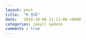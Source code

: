 ```yaml
---
layout: post
title:  "R 분류"
date:   2018-10-06 11:11:00 +0900
categories: jekyll update
comments : true
---
```

<!--
# 분류 :스팸 필터링

현재 작업 디렉토리와 작업 이미지를 세팅합니다.

```
> setwd("~/Documents/study/studyStuff/dataminning/second/");
> save.image(".RData");
```

## 베이즈 스팸 분류기 개발

### 이메일 본문 다루기

#### 라이브러리, 이메일파일 불러오기

```
> library(tm);
> library(ggplot2);
> spam.path<-"../first/ML_for_Hackers-master/03-Classification/data/spam/"
> spam2.path<-"../first/ML_for_Hackers-master/03-Classification/data/spam_2/"
> easyham.path<-"../first/ML_for_Hackers-master/03-Classification/data/easy_ham"
> easyham2.path<-"../first/ML_for_Hackers-master/03-Classification/data/easy_ham_2"
> hardham.path<-"../first/ML_for_Hackers-master/03-Classification/data/hard_ham"
> hardham2.path<-"../first/ML_for_Hackers-master/03-Classification/data/hard_ham_2/"
```
#### spam 텍스트 추출
모든 메일 본문의 첫줄은 "언제나" 줄바꿈으로 시작합니다. 우선 이 규칙을 활용해서 메시지 텍스트를 추출하는 함수를 작성합니다.

```
> get.msg<-function(path){
+    con<-file(path, open="rt", encoding="latin1")
+    print("--------------------------------------------------------------------------------Start Con------------------------------------------------------------------------------")
+    print(head(con))
+    text<-readLines(con)
+    print("--------------------------------------------------------------------------------Start text------------------------------------------------------------------------------")
+    print(head(text))
+    msg<-text[seq(which(text=="")[1]+1,length(text),1)]
+    print("--------------------------------------------------------------------------------Start msg------------------------------------------------------------------------------")
+    print(head(msg))
+    close(con)
+    return(paste(msg,collapse="\n"))
+ }

```
con 객체로 파일을 엽니다.

text 객체에 con 이용해 메일을 한줄씩 읽습니다.

> text : [첫째줄, 둘째줄, 셋째줄...]

which(text=="")[1]+1은 무슨 의미일까요 작은 데이터로 실험해본결과 text에서 처음 공백이 나온 그 다음번쨰 줄의 인덱스 번호를 나타낸다는 것을 알았습니다.

![which](https://github.com/gwnuysw/gwnuysw.github.io/blob/master/_images/R_classification/0.png?raw=true)

즉 seq함수를 이용해서 text벡터에서 처음으로 공백이 나오는 줄의 다음부터 마지막까지 msg에 저장합니다.

spam.path디렉토리의 모든 파일들을 읽어서 메일의 본문을 all.spam에 벡터형식으로 저장합니다. 그러나 파일중에 cmds파일은 쓸모없는 파일이므로 제외합니다. paste함수를 이용해서 msg객체의 벡터를 한줄로 만듭니다.
```
spam.docs<-dir(spam.path)
spam.docs<-spam.docs[which(spam.docs!="cmds")]
all.spam<-sapply(spam.docs, function(p) get.msg(paste(spam.path,p,sep="/")))
```
다음 사진은 실행결과중 일부 입니다.

![get.msg](https://github.com/gwnuysw/gwnuysw.github.io/blob/master/_images/R_classification/1.png?raw=true)

![all.spam](https://github.com/gwnuysw/gwnuysw.github.io/blob/master/_images/R_classification/2.png?raw=true)

### spam 말뭉치 만들어 내기

```
> get.tdm<-function(doc.vec){
+    doc.corpus<-Corpus(VectorSource(doc.vec))
+    control<-list(stopwords=TRUE, removePunctuation=TRUE, removeNumbers=TRUE, minDocFreq=2)
+    doc.dtm<-TermDocumentMatrix(doc.corpus,control)
+    return(doc.dtm)
+ }

>spam.tdm<-get.tdm(all.spam)
```

<a href="https://www.rdocumentation.org/packages/tm/versions/0.7-5/topics/VectorSource">VectorSource</a>함수는 각 벡터 원소를 하나의 문서로 해석합니다.

<a href="https://www.rdocumentation.org/packages/tm/versions/0.7-5/topics/Corpus">Corpus</a> 함수는 문서의 모음(?)으로 만든다고합니다.

get.tdm은 문서의 모음에서 불용어를 제거하고, 구두점도 제거하고, 숫자도 제거하고, 말뭉치에서 한번 이상 나타난 단어들만 용서-문서테이블로 만들어줍니다.

### spam 분류기 개발

spam.tdm을 표준 R행렬로 변환합니다.
```
> spam.matrix <- as.matrix(spam.tdm)
```
다음은 spam.matrix의 일부입니다. **행렬의 행은 단어, 열은 문서입니다.**

![spam.matrix](https://github.com/gwnuysw/gwnuysw.github.io/blob/master/_images/R_classification/3.png?raw=true)

모든 문서의 단어 출현수를 더합니다.
```
> spam.counts<-rowSums(spam.matrix)
```

다음은 spam.counts의 일부입니다.

![spam.counts](https://github.com/gwnuysw/gwnuysw.github.io/blob/master/_images/R_classification/4.png?raw=true)

단어열과 출현 빈도수열을 뽑아서 데이터 프레임을 다시 만듭니다.

```
> spam.df<-data.frame(cbind(names(spam.counts),as.numeric(spam.counts)),stringsAsFactors=FALSE)
```
다음은 spam.df의 일부입니다.

![spam.counts](https://github.com/gwnuysw/gwnuysw.github.io/blob/master/_images/R_classification/5.png?raw=true)

spam.df의 각 열에 term, frequency라는 이름을 부여하고 문자형인 frequency열을 숫자형으로 바꿉니다.

```
names(spam.df)<-c("term", "frequency")
spam.df$frequency<-as.numeric(spam.df$frequency)
```
주어진 단어가 나타나는 문서의 비율을 계산합니다.

```
>spam.occurrence<-sapply(1:nrow(spam.matrix), function(i){
     length(which(spam.matrix[i,]>0))/ncol(spam.matrix)
})
```
1:nrow(spam.matrix)는 "단어행의 1행~끝행"을 뜻합니다. length(which(spam.matrix[i,])>0)는 단어가 출현한 문서의 개수를 의미하고 ncol(spam.matrix)는 총 문서의 개수를 의미합니다.

마지막으로 단어의 밀도를 구하고 spam.df데이터프레임에 밀도와 출현정도를 추가합니다.
```
> spam.density<-spam.df$frequency/sum(spam.df$frequency)
> spam.df<-transform(spam.df, density=spam.density,occurrence=spam.occurrence)
```
![spam](https://github.com/gwnuysw/gwnuysw.github.io/blob/master/_images/R_classification/6.png?raw=true)

#### easy햄 과정은 spam과정을 그대로 따라하면 됩니다.

```
> easyham.docs<-dir(easyham.path)
> easyham.docs<-easyham.docs[which(easyham.docs!="cmds")]
> all.easyham<-sapply(easyham.docs, function(p) get.msg(paste(easyham.path,p,sep="/")))
> easyham.tdm<-get.tdm(all.easyham)
> easyham.matrix <- as.matrix(easyham.tdm)
> easyham.counts<-rowSums(easyham.matrix)
> easyham.df<-data.frame(cbind(names(easyham.counts),as.numeric(easyham.counts)),stringsAsFactors=FALSE)
> names(easyham.df)<-c("term", "frequency")
> easyham.df$frequency<-as.numeric(easyham.df$frequency)
> easyham.occurrence<-sapply(1:nrow(easyham.matrix), function(i){
+    length(which(spam.matrix[i,]>0))/ncol(spam.matrix)
+ })
> easyham.density<-easyham.df$frequency/sum(easyham.df$frequency)
> easyham.df<-transform(easyham.df, density=easyham.density,occurrence=easyham.occurrence)

```

![easyham](https://github.com/gwnuysw/gwnuysw.github.io/blob/master/_images/R_classification/7.png?raw=true)

**책과는 달리 easyham 단어도 출현 빈도가 높습니다.**

## 분류기로 고난도 햄 검증하기

이메일이 스팸인지 아닌지 검증하려 할때 검증하려는 이메일에 포함된 단어가 학습데이터에 없는 경우가 있습니다. 그런 경우 출현 확률을 0으로 하면 심각한 오류가 생기므로 기본값을 0.0001%로 설정합니다.

```
 classify.email<-function(path, training.df, prior=0.5, c=1e-6){
    msg<-get.msg(path)
    msg.tdm<-get.tdm(msg)
    msg.freq<-rowSums(as.matrix(msg.tdm))
    msg.match<-intersect(names(msg.freq),training.df$term)
    if(length(msg.match)<1){
       return (prior*c^(length(msg.freq)))
    }
    else{
       match.probs<-training.df$occurrence[match(msg.match, training.df$term)]
       return (prior*prod(match.probs)*c^(length(msg.freq)-length(msg.match)))
    }
 }
```

## 분류기 실행해보기

```
hardham.docs<-dir(hardham.path)
hardham.docs<-hardham.docs[which(hardham.docs!="cmds")]
hardham.spamtest<-sapply(hardham.docs, function(p) classify.email(paste(hardham.path,p,sep="/"),training.df=spam.df))
hardham.hamtest<-sapply(hardham.docs, function(p) classify.email(paste(hardham.path,p,sep="/"),training.df=easyham.df))
hardham.res<-ifelse(harham.spamtest > hardham.hamtest,TRUE,FALSE)
summary(hardham.res)
```

![result](https://github.com/gwnuysw/gwnuysw.github.io/blob/master/_images/R_classification/8.png?raw=true)

긍정오류율이 `18/249 , 7%`로 낮습니다.

## 모든 이메일 종류에 대해 분류기 검증

```
spam.classifier <-function(path){
  pr.spam<-classify.email(path,spam.df)
  pr.ham<-classify.email(path, easyham.df)
  return(c(pr.spam, pr.ham, ifelse(pr.spam>pr.ham, 1, 0)))
}
easyham2.docs <- dir(easyham2.path)
easyham2.docs <- easyham2.docs[which(easyham2.docs != "cmds")]

hardham2.docs <- dir(hardham2.path)
hardham2.docs <- hardham2.docs[which(hardham2.docs != "cmds")]

spam2.docs <- dir(spam2.path)
spam2.docs <- spam2.docs[which(spam2.docs != "cmds")]
easyham2.class <- suppressWarnings(lapply(easyham2.docs,
  function(p)
  {
   spam.classifier(file.path(easyham2.path, p))
  }))
hardham2.class <- suppressWarnings(lapply(hardham2.docs,
  function(p)
  {
   spam.classifier(file.path(hardham2.path, p))
  }))
spam2.class <- suppressWarnings(lapply(spam2.docs,
  function(p)
  {
    spam.classifier(file.path(spam2.path, p))
  }))
easyham2.matrix <- do.call(rbind, easyham2.class)
easyham2.final <- cbind(easyham2.matrix, "EASYHAM")

hardham2.matrix <- do.call(rbind, hardham2.class)
hardham2.final <- cbind(hardham2.matrix, "HARDHAM")

spam2.matrix <- do.call(rbind, spam2.class)
spam2.final <- cbind(spam2.matrix, "SPAM")

class.matrix <- rbind(easyham2.final, hardham2.final, spam2.final)
class.df <- data.frame(class.matrix, stringsAsFactors = FALSE)
names(class.df) <- c("Pr.SPAM" ,"Pr.HAM", "Class", "Type")
class.df$Pr.SPAM <- as.numeric(class.df$Pr.SPAM)
class.df$Pr.HAM <- as.numeric(class.df$Pr.HAM)
class.df$Class <- as.logical(as.numeric(class.df$Class))
class.df$Type <- as.factor(class.df$Type)
```
![allresult](https://github.com/gwnuysw/gwnuysw.github.io/blob/master/_images/R_classification/9.png?raw=true)

### 이메일 종류별 긍정오류, 부정오류 계산하기

저난도 햄의 부정오류개수를 구합니다.
```
> easyHam.False<-subset(class.df, Type=="EASYHAM" & Class=="FALSE")
> easyHam.FalseCount<-nrow(easyHam.False)
```
![easyHamFlaseCount](https://github.com/gwnuysw/gwnuysw.github.io/blob/master/_images/R_classification/10.png?raw=true)

저난도 햄의 긍정오류개수를 구합니다.
```
easyHam.True<-subset(class.df, Type=="EASYHAM" & Class=="TRUE")
easyHam.TrueCount<-nrow(easyHam.True)
```
고난도 햄과 스팸까지 모두 구한후 하나의 데이터 프레임으로 만들면 된다.
```
easy.row <- c(easyHam.FalseCount, easyHam.TrueCount)
hard.row<-c(HardHam.FalseCount, HardHam.TrueCount)
spam.row<-c(spam.FalseCount, spam.TrueCount)
allEmail<-rbind(easy.row, hard.row,spam.row)
colnames(allEmail) = c("False", "True")
```
![easyHamFlaseCount](https://github.com/gwnuysw/gwnuysw.github.io/blob/master/_images/R_classification/11.png?raw=true)

분류결과가 좋습니다. 그러나 책과는 다르게 긍정오류율보다 부정오류율이 더 높습니다.

## 그래프

```
class.plot <- ggplot(class.df, aes(x = log(Pr.HAM), log(Pr.SPAM))) +
    geom_point(aes(shape = Type, alpha = 0.5)) +
    geom_abline(intercept = 0, slope = 1) +
    scale_shape_manual(values = c("EASYHAM" = 1,
                                  "HARDHAM" = 2,
                                  "SPAM" = 3),
                       name = "Email Type") +
    scale_alpha(guide = "none") +
    xlab("log[Pr(HAM)]") +
    ylab("log[Pr(SPAM)]") +
    theme_bw() +
    theme(axis.text.x = element_blank(), axis.text.y = element_blank())
ggsave(plot = class.plot,
       filename = file.path("./", "03_final_classification.pdf"),
       height = 10,
       width = 10)
get.results <- function(bool.vector)
{
         results <- c(length(bool.vector[which(bool.vector == FALSE)]) / length(bool.vector),
              length(bool.vector[which(bool.vector == TRUE)]) / length(bool.vector))
 return(results)
}
```
stat_abline은 ggplot2라이브러리에서 삭제된 함수입니다. 대신에 geom_abline을 사용합니다.

![graph](https://github.com/gwnuysw/gwnuysw.github.io/blob/master/_images/R_classification/12.png?raw=true)

### 결과개선

실제 햄대 스팸 비율이 80대 20인 사실을 바탕으로 함수를 수정합니다.

```
spam.classifier <-function(path){
  pr.spam<-classify.email(path,spam.df, prior=0.2)
  pr.ham<-classify.email(path, easyham.df, prior=0.8)
  return(c(pr.spam, pr.ham, ifelse(pr.spam>pr.ham, 1, 0)))
}
```

##부정, 긍정오류 결과
```
easyham2.col <- get.results(subset(class.df, Type == "EASYHAM")$Class)
hardham2.col <- get.results(subset(class.df, Type == "HARDHAM")$Class)
spam2.col <- get.results(subset(class.df, Type == "SPAM")$Class)

class.res <- rbind(easyham2.col, hardham2.col, spam2.col)
colnames(class.res) <- c("NOT SPAM", "SPAM")
print(class.res)
```
**전**

![allEmail2](https://github.com/gwnuysw/gwnuysw.github.io/blob/master/_images/R_classification/11.png?raw=true)

**후**

![allEmail2](https://github.com/gwnuysw/gwnuysw.github.io/blob/master/_images/R_classification/13.png?raw=true)

이지햄 결과가 조금 다른것 말고 큰차이가 없습니다.
## 그래프
![graph2](https://github.com/gwnuysw/gwnuysw.github.io/blob/master/_images/R_classification/14.png?raw=true)
그래프도 큰차이가 없습니다.-->
